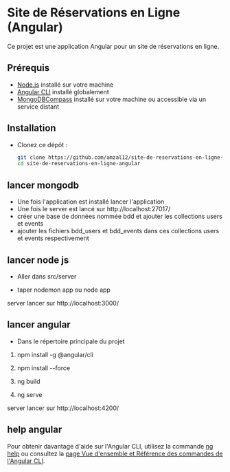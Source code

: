 # Site de Réservations en Ligne (Angular)

Ce projet est une application Angular pour un site de réservations en ligne.

## Prérequis

- [Node.js](https://nodejs.org/) installé sur votre machine
- [Angular CLI](https://angular.io/cli) installé globalement
- [MongoDBCompass](https://www.mongodb.com/fr-fr/products/tools/compass) installé sur votre machine ou accessible via un service distant


## Installation

- Clonez ce dépôt :
   ```bash
   git clone https://github.com/amzal12/site-de-reservations-en-ligne-angular.git
   cd site-de-reservations-en-ligne-angular


## lancer mongodb

- Une fois l'application est installé lancer l'application
- Une fois le server est lancé sur http://localhost:27017/
- créer une base de données nommée bdd et ajouter les collections users et events
- ajouter les fichiers bdd_users et bdd_events dans ces collections users et events respectivement 

## lancer node js

- Aller dans src/server

- taper nodemon app ou node app

server lancer sur http://localhost:3000/

## lancer angular

- Dans le répertoire principale du projet 

1. npm install -g @angular/cli

2. npm install --force

3. ng build

4. ng serve

server lancer sur  http://localhost:4200/ 


## help angular

Pour obtenir davantage d'aide sur l'Angular CLI, utilisez la commande [ng help](https://angular.io/cli) ou consultez la [page Vue d'ensemble et Référence des commandes de l'Angular CLI](https://angular.io/cli).
